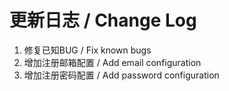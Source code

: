 # 更新日志 / Change Log

1. 修复已知BUG / Fix known bugs
2. 增加注册邮箱配置 / Add email configuration
3. 增加注册密码配置 / Add password configuration
